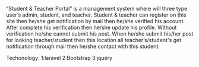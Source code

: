 “Student & Teacher Portal” is a management system where will three type user’s admin,
student, and teacher. Student & teacher  can register on this site then he/she get notification by mail then
he/she verified his account. After complete his verification then he/she update his profile.
Without verification he/she cannot submit his post. When he/she submit his/her post for looking
teacher/student then this location all teacher’s/student's get notification through mail then he/she contact with this
student. 

Techonology:
1:laravel
2:Bootstrap
3:jquery
